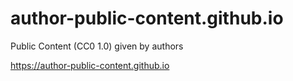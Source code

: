 # author-public-content.github.io
Public Content (CC0 1.0) given by authors

https://author-public-content.github.io
